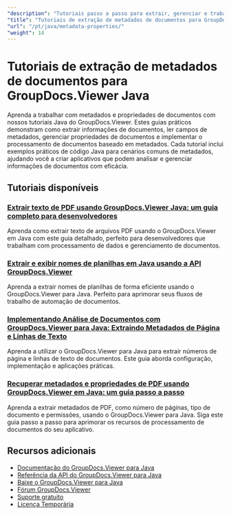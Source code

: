 ```yaml
---
"description": "Tutoriais passo a passo para extrair, gerenciar e trabalhar com metadados de documentos usando o GroupDocs.Viewer para Java."
"title": "Tutoriais de extração de metadados de documentos para GroupDocs.Viewer Java"
"url": "/pt/java/metadata-properties/"
"weight": 14
---
```


# Tutoriais de extração de metadados de documentos para GroupDocs.Viewer Java

Aprenda a trabalhar com metadados e propriedades de documentos com nossos tutoriais Java do GroupDocs.Viewer. Estes guias práticos demonstram como extrair informações de documentos, ler campos de metadados, gerenciar propriedades de documentos e implementar o processamento de documentos baseado em metadados. Cada tutorial inclui exemplos práticos de código Java para cenários comuns de metadados, ajudando você a criar aplicativos que podem analisar e gerenciar informações de documentos com eficácia.

## Tutoriais disponíveis

### [Extrair texto de PDF usando GroupDocs.Viewer Java: um guia completo para desenvolvedores](./extract-text-pdf-groupdocs-viewer-java/)
Aprenda como extrair texto de arquivos PDF usando o GroupDocs.Viewer em Java com este guia detalhado, perfeito para desenvolvedores que trabalham com processamento de dados e gerenciamento de documentos.

### [Extrair e exibir nomes de planilhas em Java usando a API GroupDocs.Viewer](./retrieve-print-worksheet-names-java-groupdocs-viewer/)
Aprenda a extrair nomes de planilhas de forma eficiente usando o GroupDocs.Viewer para Java. Perfeito para aprimorar seus fluxos de trabalho de automação de documentos.

### [Implementando Análise de Documentos com GroupDocs.Viewer para Java: Extraindo Metadados de Página e Linhas de Texto](./implement-document-analysis-groupdocs-viewer-java/)
Aprenda a utilizar o GroupDocs.Viewer para Java para extrair números de página e linhas de texto de documentos. Este guia aborda configuração, implementação e aplicações práticas.

### [Recuperar metadados e propriedades de PDF usando GroupDocs.Viewer em Java: um guia passo a passo](./retrieve-pdf-view-info-groupdocs-java/)
Aprenda a extrair metadados de PDF, como número de páginas, tipo de documento e permissões, usando o GroupDocs.Viewer para Java. Siga este guia passo a passo para aprimorar os recursos de processamento de documentos do seu aplicativo.

## Recursos adicionais

- [Documentação do GroupDocs.Viewer para Java](https://docs.groupdocs.com/viewer/java/)
- [Referência da API do GroupDocs.Viewer para Java](https://reference.groupdocs.com/viewer/java/)
- [Baixe o GroupDocs.Viewer para Java](https://releases.groupdocs.com/viewer/java/)
- [Fórum GroupDocs.Viewer](https://forum.groupdocs.com/c/viewer/9)
- [Suporte gratuito](https://forum.groupdocs.com/)
- [Licença Temporária](https://purchase.groupdocs.com/temporary-license/)